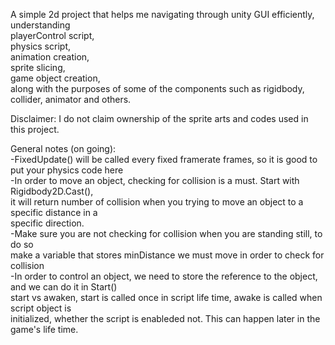 A simple 2d project that helps me navigating through unity GUI efficiently, understanding  
	playerControl script,  
	physics script,  
	animation creation,  
	sprite slicing,  
	game object creation,  
along with the purposes of some of the components such as rigidbody, collider, animator and others.  
  
Disclaimer: I do not claim ownership of the sprite arts and codes used in this project.  

General notes (on going):  
	-FixedUpdate() will be called every fixed framerate frames, so it is good to put your physics code here  
	-In order to move an object, checking for collision is a must. Start with Rigidbody2D.Cast(),  
		it will return number of collision when you trying to move an object to a specific distance in a  
		specific direction.  
	-Make sure you are not checking for collision when you are standing still, to do so  
		make a variable that stores minDistance we must move in order to check for collision  
	-In order to control an object, we need to store the reference to the object, and we can do it in Start()  
		start vs awaken, start is called once in script life time, awake is called when script object is  
		initialized, whether the script is enableded not. This can happen later in the game's life time.  
